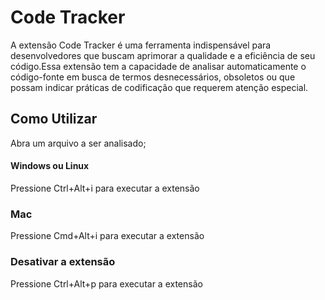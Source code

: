 
# Code Tracker

A extensão Code Tracker é uma ferramenta indispensável para desenvolvedores que buscam aprimorar a qualidade e a eficiência de seu código.Essa extensão tem a capacidade de analisar automaticamente o código-fonte em busca de termos desnecessários, obsoletos ou que possam indicar práticas de codificação que requerem atenção especial.

## Como Utilizar
Abra um arquivo a ser analisado;
#### Windows ou Linux
Pressione Ctrl+Alt+i para executar a extensão
### Mac
Pressione Cmd+Alt+i para executar a extensão
### Desativar a extensão
Pressione Ctrl+Alt+p para executar a extensão

